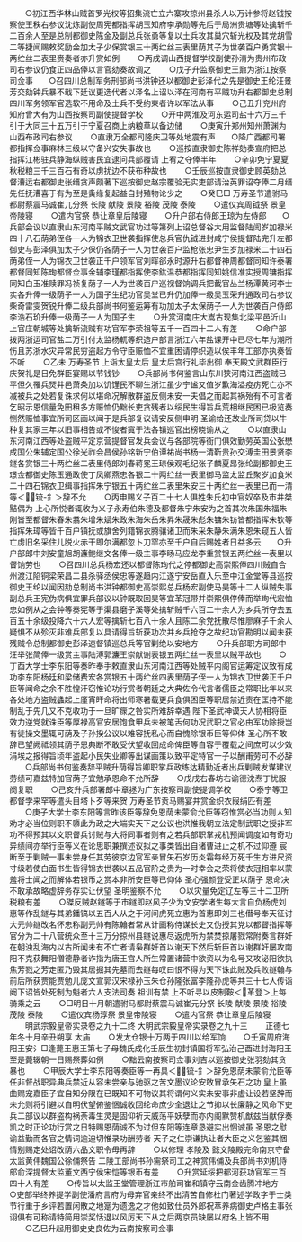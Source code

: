 <!-- { "loadSidebar": true } -->
　　○初江西华林山贼首罗光权等招集流亡立六寨攻掠州县杀人以万计参将赵钺按察使王秩右参议沈炼副使周宪都指挥胡玉知府李承勋等先后于局洲贵塘等处擒斩千二百余人至是总制都御史陈金及副总兵张勇等复以土兵攻其巢穴斩光权及其党胡雪二等捷闻赐敕奖励金加太子少保赏银三十两纻丝三表里荫其子为世袭百户勇赏银十两纻丝二表里赍奏者亦升赏如例
　　○丙戌调山西提督学校副使孙清为贵州布政司右参议仍食正四品俸以言官劾奏故调之
　　○戊子升监察御史王鼐为浙江按察司佥事　　○召四川总制军务刑部尚书洪钟还以都御史彭泽代之先是御史王纶汪景芳交劾钟兵暴不戢下廷议更选代者以泽名上诏以泽在河南有平贼功升右都御史总制四川军务领军官选软不用命及土兵不受约束者许以军法从事
　　○己丑升兖州府知府曾大有为山西按察司副使提督学校
　　○开中两淮及河东运司盐十六万三千引于大同三十五万引于宁夏召商上纳粮草以备边储
　　○庚寅升郑州知州萧渊为山西布政司右参议
　　○直隶万全都司隆庆卫等处地震有声　　○降广西都司署都指挥佥事麻林三级以守备兴安失事故也
　　○巡按直隶御史陈祥劾奏宣府把总指挥江彬驻兵静海纵贼害民宜逮问兵部覆请  上宥之夺俸半年
　　○辛卯免宁夏夏秋税粮三千三百石有奇以虏扰边不获布种故也
　　○壬辰巡按直隶御史顾英劾总督漕运右都御史张缙贪声颇著下巡按御史赵宗覆验无实吏部请治英罪诏夺俸二月缙先任抚漕喜于有为至是夤缘复起益自封殖物论少之
　　○癸巳□  万寿圣节遣驸马都尉蔡震马诚崔兀分祭  长陵  献陵  景陵  裕陵  茂陵  泰陵
　　○遣仪宾周钺祭  景皇帝陵寝
　　○遣内官祭  恭让章皇后陵寝
　　○升户部右侍郎王琼为左侍郎　　○兵部会议以直隶山东河南平贼文武官功过等第列上诏总督谷大用监督陆訚岁加禄米四十八石荫弟侄各一人为锦衣卫世袭指挥使总兵官仇钺进封咸宁侯提督陆完升左都御史与彭泽俱加太子少保仍各荫子一人为世袭百户监枪张忠尹生岁加禄米二十四石荫弟侄一人为锦衣卫世袭正千户领军官刘晖郤永时源升右都督神周都督同知许泰署都督同知陈珣都督佥事金辅李瑾都指挥使李鈜温恭都指挥同知姚信准实授周镛指挥同知白玉准赎罪冯祯复荫子一人为世袭百户巡视督饷调兵把截官丛兰杨潭黄珂李士实各升俸一级荫子一人为国子生纪功官吴堂已升仍加俸一级吴玉荣升通政司右参议柴奇雷雯贺锐升俸二级兵部尚书何鉴运筹有功加太子太保荫子一人为世袭百户侍郎李浩石玠升俸一级荫子一人为国子生
　　○升赏河南庄大嵩古现集北梁平邑沂山上官庄朝城等处擒斩流贼有功官军李荣祖等五千一百四十二人有差
　　○命户部拨两浙运司官盐二万引付太监杨軏等织造户部言浙江六年盐课开中已尽七年为潮所伤且苏浙水灾异常民穷盗起方令守臣赈恤不宜重困请停织造以俟丰年工部亦执奏皆不听
　　○乙未  万寿圣节  上诣太皇太后  皇太后宫行礼毕出御  奉天殿文武群臣行庆贺礼是日免群臣宴赐以节钱钞
　　○兵部尚书何鉴言山东川狭河南江西盗贼已平但久罹兵燹井邑萧条加以饥馑民不聊生浙江虽少宁谧又值岁歉海溢疫疠死亡亦不减被兵之处若复诛求何以堪命况解散群盗反侧未安一夫倡之而起其祸殆有不可言者乞昭示恩信量免田租多方赈恤仍黜长吏贪残者以绥民生得旨兵荒相继民困已极览奏恻然赈恤事宜所司区画以闻于是兵部复议请安反侧申明  圣谕给还故业所司贷以牛种复其家三年以旧事相告或不悛者寘于法各镇巡官出榜晓谕从之
　　○以直隶山东河南江西等处盗贼平定京营提督官发兵会议与各部院等衙门俱效勤劳英国公张懋成国公朱辅定国公徐光祚会昌侯孙铭新宁伯谭祐尚书杨一清靳贵孙交溥圭田景贤李鐩各赏银三十两纻丝二表里侍郎刘春蒋冕王琼侯观毛纪张子麟夏昂张纶副都御史王璟佥都御史陈玉通政使丁凤卿燕忠各银二十两纻丝一表里御马监太监丘聚岁加食米二十四石锦衣卫缉事指挥朱宁银五十两纻丝二表里朱安三十两纻丝一表里已而一清等＜锍-釒＞辞不允
　　○丙申赐义子百二十七人俱姓朱氏初中官奴卒及市井桀黠偶为  上心所悦者辄收为义子永寿伯朱德及都督朱宁朱安为之首其次朱国朱福朱刚皆至都督朱春朱翥朱增朱斌朱政朱海朱岳朱昇朱晟朱彪朱镛朱钫皆都指挥朱钦等指挥朱璋等皆千百户镇抚或旗舍列籍锦衣腾骧诸卫而朱采朱静朱满朱恩朱窥五人皆亡虏旧名采住儿脱火赤干即尔满都忽卜刀罕亦至千户自后赐姓者日益多云　　○升户部郎中刘安童旭胡濂鲍继文各俸一级主事李旸马应龙李重赏银五两纻丝一表里以督饷劳也
　　○召四川总兵杨宏还以都督陈珣代之停都御史高崇熙俸四川贼自合州渡江陷铜梁荣昌二县杀驿丞侯忠等遂趋内江遂宁安岳直入乐至中江金堂等县巡按御史王纶以闻因劾总制尚书洪钟都御史高崇熙总兵杨宏副使马昊等十二人纵贼失事副总兵王宪伪病俱宜罪兵部议以钟既取回昊等宜革冠带并崇熙俱停俸而举珣代宏恤忠如例从之会钟等奏宪等于渠县磨子溪等处擒斩贼千六百二十余人为乡兵所夺去五百五十余级投降六十六人宏等擒斩七百八十余人且陈二余党抚散尽惟廖麻子千余人疑惧不从殄灭非难兵部复以具请得旨斩获功次并乡兵抢夺之故纪功官勘明以闻未获残贼令总制都御史彭泽速督镇巡总兵等官剿绝以安地方
　　○升兵部职方司郎中汪举张简俸一级赏主事陆溥郭濂王崇献谢表银五两纻丝一表里以贼平故也
　　○丁酉大学士李东阳等奏昨奉手敕直隶山东河南江西等处贼平内阁官运筹定议致有成功李东阳杨廷和梁储费宏各赏银五十两纻丝四表里荫子侄一人为锦衣卫世袭正千户臣等闻命之余不胜惶汗窃惟论功行赏者朝廷之大典佐令代言者儒臣之常职比年以来各处地方盗贼蠭起上廑宵旰命将出师寒暑载更兵食俱困臣等职居禁近责在匡持不能制乱于先几又不克收功于一旦旷瘝之咎实所难辞幸遇  陛下圣武神谟天人协相将臣效力逆党就诛臣等厚禄高官安居饱食甲兵未被笔舌何功况武职之官必由军功除授岂有徒操文墨辄可荫及子孙揆公议以难容抚私心而自愧除银币臣等仰体  圣心所不敢辞已望阙祗领其荫子恩典断不敢受伏望收回成命俾臣等自容于覆载之间庶可以少效涓埃之报得旨顷年盗起小民失业卿等出谋画策以致平定特官一子以酬甫劳可不必辞
　　○兵部尚书何鉴奏辞平贼升荫得旨卿职掌兵政练达精勤近者出兵剿贼发谋建议劳绩可嘉兹特加官荫子宜勉承恩命不允所辞
　　○戊戌右春坊右谕德沈焘丁忧服阕复职
　　○己亥升兵部署郎中章拯为广东按察司副使提调学校
　　○泰宁等卫都督孛来罕等遣头目塔卜歹等来贺  万寿圣节贡马赐宴并赏金织衣叚绢匹有差
　　○庚子大学士李东阳等言昨该臣等辞免恩荫未蒙俞允臣等窃惟赏必当功则人知劝才必当位则职不隳此为政之大端实天下之公议也洪惟我朝立法定制武职之授非军功不得预其以文职督兵讨贼与大将同事者则有之若兵部职掌戎机预闻调度如有奇功异绩间亦举行臣等义在论思职兼撰述议拟之事类皆出自诸曹进止之机不过仰遵  宸断至于剿贼一事未尝身任其劳彼京边官军亲冒矢石岁历炎霜每经万死千生方进尺资寸级若使白面书生皆得锦衣世袭以五品官阶之贵为一时幸会之荣将使衣冠相率以蒙羞将士闻之而解体若银币之赏本非所安臣等已仰体  圣心强颜登受正以荫子  恩命决不敢承故略虚辞务存实让伏望  圣明鉴察不允
　　○以灾量免定辽左等三十二卫所税粮有差
　　○磔反贼赵鐩等于市鐩即赵风子少为文安学诸生每大言自负杨虎刘惠等作乱鐩与其弟鐇镐以五百人从之于河间虎死立惠为首惠即刘三也僣号奉天征讨大元帅鐩改名怀忠称副元帅有陈翰者常从计画称侍谋长史又伪授其党以都督指挥等官分为二十八营统众至十三万分掠州县鐩说惠尽返虎所为禁焚掠屠戮常附奏言群奸在朝浊乱海内以古所闻未有不亡者请枭群奸首以谢天下然后斩臣首以谢群奸屡攻南阳不克获舞阳僧德静者诈指为唐王宫人所生常置诸营中欲资以为名号又攻泌阳欲执焦芳戮之芳走匿乃毁其居掘其先墓而去鐩每叹曰恨不得为天下诛此贼及兵败鐩翰与前后所获贾能贾勉儿庞文宣郭汉宋禄孙玉朱仓孙隆张富李隆孙虎等共三十七人传诣阙下诏皆处死制为魁者六人支法司奏  祖训有禁  上不听寻以皮制鞍＜革登＞上每骑乘之云
　　○□明日十月朝遣驸马都尉蔡震马诚崔元分祭  长陵  献陵  景陵  裕陵  茂陵  泰陵
　　○遣仪宾杨淳祭  景皇帝陵寝
　　○遣内官祭  恭让章皇后陵寝
　　明武宗毅皇帝实录卷之九十二终
大明武宗毅皇帝实录卷之九十三
　　正德七年冬十月辛丑朔享  太庙
　　○发太仓银十万两于四川以给军饷
　　○壬寅周府海阳王安氵□逢薨王惠王第七子母魏氏成化壬辰生初封镇国将军弘治己酉进封海阳王至是薨辍朝一日赐祭葬如例
　　○黜云南按察司佥事刘吉以巡按御史张羽劾其贪暴也
　　○甲辰大学士李东阳等奏臣等一再具＜锍-釒＞辞免恩荫未蒙俞允臣等任非督战职异典兵禁近从容未尝亲与驰驱之苦文墨议论安敢冒承矢石之功  皇上虽曲赐宠嘉臣子宜自知分限在已既知不可物议其将谓何义实未安事非虚让设若坚辞而未允则将引避以自明伏望俯鉴悃诚收回纶命庶少全退让之节抑以长廉静之风命下吏兵二部议以群盗构祸荼毒生灵是固仰祈天威荡平妖孽而亦内阁默赞机猷兹当献俘奏凯之时正论功行赏之日特赐恩荫诚不为过但东阳等连章恳避实出悃诚虽  圣恩之慰谕益勤而各官之情词逾迫切惟录功酬劳者  天子之仁崇谦执让者大臣之义乞鉴其悃情别赐定处诏改荫六品文职令毋再辞
　　○以修理  孝陵及  懿文陵殿完命南京守备太监黄伟魏国公徐俌祭告  二陵工部尚书孙需祭司工之神赏伟俌及兵部尚书刘机侍郎俞深提督太监董文西宁侯宋恺等银币有差
　　○升赏延绥把都河获功官军三百四十人有差
　　○传旨以太监王堂管理浙江市舶司崔和镇守云南金齿腾冲地方　　○吏部举终养提学副使潘府言府为母弃官亲终不出清苦自修杜门著述学政字于士类节行重于乡评若置闲散之地寔为遗逸之才他如致仕员外郎祝萃养病御史卢格主事张诩俱有可称请特简用崇奖恬退以风厉天下从之后两京员缺屡以府名上皆不用
　　○乙巳升起用御史史良佐为云南按察司佥事
